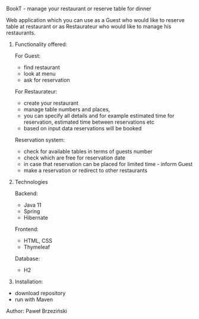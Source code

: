 BookT - manage your restaurant or reserve table for dinner

Web application which you can use as a Guest who would like to reserve table at restaurant or as Restaurateur who would like to manage his restaurants.

1. Functionality offered:

    For Guest:
    - find restaurant
    - look at menu
    - ask for reservation

    For Restaurateur:
    - create your restaurant
    - manage table numbers and places,
    - you can specify all details and for example estimated time for reservation, estimated time between reservations etc
    - based on input data reservations will be booked

    Reservation system:
    - check for available tables in terms of guests number
    - check which are free for reservation date
    - in case that reservation can be placed for limited time - inform Guest
    - make a reservation or redirect to other restaurants

2. Technologies

    Backend:
    - Java 11
    - Spring
    - Hibernate
  
   Frontend:
    - HTML, CSS
    - Thymeleaf
   
    Database:
    - H2
  
3. Installation:

  - download repository
  - run with Maven

Author: Paweł Brzeziński
